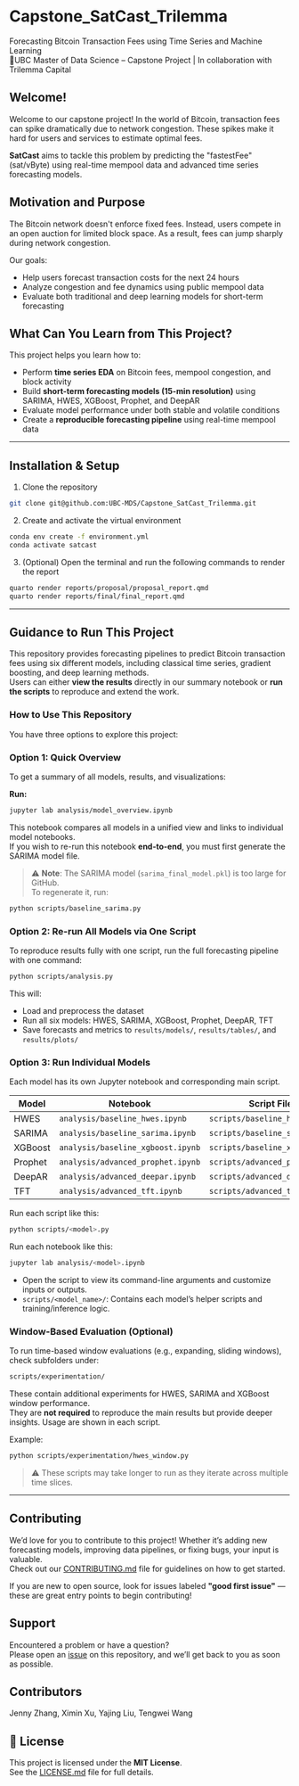 # Capstone_SatCast_Trilemma

Forecasting Bitcoin Transaction Fees using Time Series and Machine Learning  
📍UBC Master of Data Science – Capstone Project | In collaboration with Trilemma Capital

## Welcome!

Welcome to our capstone project! In the world of Bitcoin, transaction fees can spike dramatically due to network congestion. These spikes make it hard for users and services to estimate optimal fees.

**SatCast** aims to tackle this problem by predicting the "fastestFee" (sat/vByte) using real-time mempool data and advanced time series forecasting models.

## Motivation and Purpose

The Bitcoin network doesn't enforce fixed fees. Instead, users compete in an open auction for limited block space. As a result, fees can jump sharply during network congestion.

Our goals:

- Help users forecast transaction costs for the next 24 hours  
- Analyze congestion and fee dynamics using public mempool data  
- Evaluate both traditional and deep learning models for short-term forecasting  

## What Can You Learn from This Project?

This project helps you learn how to:

- Perform **time series EDA** on Bitcoin fees, mempool congestion, and block activity  
- Build **short-term forecasting models (15-min resolution)** using SARIMA, HWES, XGBoost, Prophet, and DeepAR  
- Evaluate model performance under both stable and volatile conditions  
- Create a **reproducible forecasting pipeline** using real-time mempool data

---
## Installation & Setup

1. Clone the repository

``` bash
git clone git@github.com:UBC-MDS/Capstone_SatCast_Trilemma.git
```

2. Create and activate the virtual environment

``` bash
conda env create -f environment.yml
conda activate satcast
```

3. (Optional) Open the terminal and run the following commands to render the report

``` bash
quarto render reports/proposal/proposal_report.qmd
quarto render reports/final/final_report.qmd
```

---

## Guidance to Run This Project

This repository provides forecasting pipelines to predict Bitcoin transaction fees using six different models, including classical time series, gradient boosting, and deep learning methods.  
Users can either **view the results** directly in our summary notebook or **run the scripts** to reproduce and extend the work.

### How to Use This Repository

You have three options to explore this project:

### Option 1: Quick Overview

To get a summary of all models, results, and visualizations:

**Run:**

```bash
jupyter lab analysis/model_overview.ipynb
```

This notebook compares all models in a unified view and links to individual model notebooks.  
If you wish to re-run this notebook **end-to-end**, you must first generate the SARIMA model file.

> ⚠️ **Note**: The SARIMA model (`sarima_final_model.pkl`) is too large for GitHub.  
> To regenerate it, run:

```bash
python scripts/baseline_sarima.py
```

### Option 2: Re-run All Models via One Script

To reproduce results fully with one script, run the full forecasting pipeline with one command:

```bash
python scripts/analysis.py
```

This will:

- Load and preprocess the dataset
- Run all six models: HWES, SARIMA, XGBoost, Prophet, DeepAR, TFT
- Save forecasts and metrics to `results/models/`, `results/tables/`, and `results/plots/`

### Option 3: Run Individual Models

Each model has its own Jupyter notebook and corresponding main script.

| Model   | Notebook                          | Script File                   |
| ------- | --------------------------------- | ----------------------------- |
| HWES    | `analysis/baseline_hwes.ipynb`    | `scripts/baseline_hwes.py`    |
| SARIMA  | `analysis/baseline_sarima.ipynb`  | `scripts/baseline_sarima.py`  |
| XGBoost | `analysis/baseline_xgboost.ipynb` | `scripts/baseline_xgboost.py` |
| Prophet | `analysis/advanced_prophet.ipynb` | `scripts/advanced_prophet.py` |
| DeepAR  | `analysis/advanced_deepar.ipynb`  | `scripts/advanced_deepar.py`  |
| TFT     | `analysis/advanced_tft.ipynb`     | `scripts/advanced_tft.py`     |

Run each script like this:

```bash
python scripts/<model>.py
```

Run each notebook like this:

```bash
jupyter lab analysis/<model>.ipynb
```

- Open the script to view its command-line arguments and customize inputs or outputs.
- `scripts/<model_name>/`: Contains each model’s helper scripts and training/inference logic.

### Window-Based Evaluation (Optional)

To run time-based window evaluations (e.g., expanding, sliding windows), check subfolders under:

```bash
scripts/experimentation/
```

These contain additional experiments for HWES, SARIMA and XGBoost window performance.  
They are **not required** to reproduce the main results but provide deeper insights.
Usage are shown in each script.

Example:

```bash
python scripts/experimentation/hwes_window.py
```

> ⚠️ These scripts may take longer to run as they iterate across multiple time slices.

---

## Contributing

We’d love for you to contribute to this project! Whether it’s adding new forecasting models, improving data pipelines, or fixing bugs, your input is valuable.  
Check out our [CONTRIBUTING.md](CONTRIBUTING.md) file for guidelines on how to get started.

If you are new to open source, look for issues labeled **"good first issue"** — these are great entry points to begin contributing!

## Support

Encountered a problem or have a question?  
Please open an [issue](https://github.com/UBC-MDS/Capstone_SatCast_Trilemma/issues) on this repository, and we’ll get back to you as soon as possible.

## Contributors

Jenny Zhang, Ximin Xu, Yajing Liu, Tengwei Wang

## 📜 License

This project is licensed under the **MIT License**.  
See the [LICENSE.md](LICENSE.md) file for full details.
